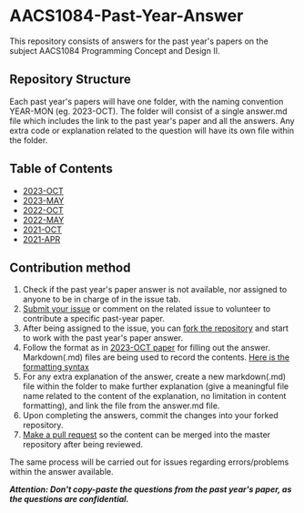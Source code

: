 # AACS1084-Past-Year-Answer

This repository consists of answers for the past year's papers on the subject AACS1084 Programming Concept and Design II.

## Repository Structure

Each past year's papers will have one folder, with the naming convention YEAR-MON (eg. 2023-OCT).
The folder will consist of a single answer.md file which includes the link to the past year's paper and all the answers.
Any extra code or explanation related to the question will have its own file within the folder.

## Table of Contents
- [2023-OCT](2023-OCT/answer.md)
- [2023-MAY](2023-MAY/answer.md)
- [2022-OCT](2022-OCT/answer.md)
- [2022-MAY](2022-MAY/answer.md)
- [2021-OCT](2021-OCT/answer.md)
- [2021-APR](2021-APR/answer.md)

## Contribution method

1. Check if the past year's paper answer is not available, nor assigned to anyone to be in charge of in the issue tab.
2. [Submit your issue](https://docs.github.com/en/issues/tracking-your-work-with-issues/creating-an-issue) or comment on the related issue to volunteer to contribute a specific past-year paper.
3. After being assigned to the issue, you can [fork the repository](https://docs.github.com/en/pull-requests/collaborating-with-pull-requests/working-with-forks/fork-a-repo) and start to work with the past year's paper answer.
4. Follow the format as in [2023-OCT paper](2023-OCT/answer.md) for filling out the answer. Markdown(.md) files are being used to record the contents. [Here is the formatting syntax](https://docs.github.com/en/get-started/writing-on-github/getting-started-with-writing-and-formatting-on-github/basic-writing-and-formatting-syntax)
5. For any extra explanation of the answer, create a new markdown(.md) file within the folder to make further explanation (give a meaningful file name related to the content of the explanation, no limitation in content formatting), and link the file from the answer.md file.
6. Upon completing the answers, commit the changes into your forked repository.
7. [Make a pull request](https://docs.github.com/en/pull-requests/collaborating-with-pull-requests/proposing-changes-to-your-work-with-pull-requests/creating-a-pull-request-from-a-fork) so the content can be merged into the master repository after being reviewed.

The same process will be carried out for issues regarding errors/problems within the answer available.

***Attention: Don't copy-paste the questions from the past year's paper, as the questions are confidential.***
